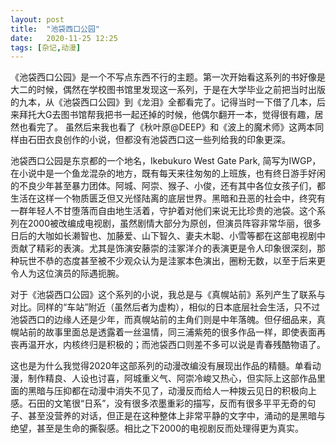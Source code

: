 ```yaml
---
layout: post
title:  "池袋西口公园" 
date:   2020-11-25 12:25
tags: [杂记,动漫]
---
```


《池袋西口公园》是一个不写点东西不行的主题。第一次开始看这系列的书好像是大二的时候，偶然在学校图书馆里发现这一系列，于是在大学毕业之前把当时出版的九本，从《池袋西口公园》到《龙泪》全都看完了。记得当时一下借了几本，后来拜托大G去图书馆帮我把书一起还掉的时候，他偶尔翻开一本，觉得很有趣，居然也看完了。 虽然后来我也看了《秋叶原@DEEP》和《波上的魔术师》这两本同样由石田衣良创作的小说，但都没有池袋西口这一些列给我的印象更深。

池袋西口公园是东京都的一个地名，Ikebukuro West Gate Park, 简写为IWGP，在小说中是一个鱼龙混杂的地方，既有每天来往匆匆的上班族，也有终日游手好闲的不良少年甚至暴力团体。阿城、阿崇、猴子、小俊，还有其中各位女孩子们，都生活在这样一个物质匮乏但又光怪陆离的底层世界。黑暗和丑恶的社会中，终究有一群年轻人不甘堕落而自由地生活着，守护着对他们来说无比珍贵的池袋。这个系列在2000被改编成电视剧，虽然剧情大部分为原创，但演员阵容非常华丽，很多日后的大咖如长濑智也、加藤爱、山下智久、妻夫木聪、小雪等都在这部电视剧中贡献了精彩的表演。尤其是饰演安藤崇的洼冢洋介的表演更是令人印象很深刻，那种玩世不恭的态度甚至被不少观众认为是洼冢本色演出，圈粉无数，以至于后来更令人为这位演员的际遇扼腕。

对于《池袋西口公园》这个系列的小说，我总是与《真幌站前》系列产生了联系与对比。同样的“车站”附近（虽然后者为虚构），相似的日本底层社会生活，只不过池袋西口的边缘人还是少年，而真幌站前的主角们则是中年落魄。但仔细品来，真幌站前的故事里面总是透露着一丝温情，同三浦紫苑的很多作品一样，即使表面再丧再温开水，内核终归是积极的；而池袋西口则差不多可以说是青春残酷物语了。

这也是为什么我觉得2020年这部系列的动漫改编没有展现出作品的精髓。单看动漫，制作精良、人设也讨喜，阿城重义气、阿崇冷峻又热心，但实际上这部作品里面的黑暗与压抑都在动漫中消失不见了，动漫反而给人一种拨云见日的积极向上感。石田的文笔很“日系”，没有很多浓墨重彩的描写，反而有很多平平无奇的句子、甚至没营养的对话，但正是在这种整体上非常平静的文字中，涌动的是黑暗与绝望，甚至是生命的撕裂感。相比之下2000的电视剧反而处理得更为真实。

